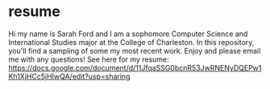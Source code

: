 resume
======
Hi my name is Sarah Ford and I am a sophomore Computer Science and International Studies major at the College of Charleston.  In this repository, you'll find a sampling of some my most recent work.
Enjoy and please email me with any questions! 
See here for my resume: https://docs.google.com/document/d/11JfqaSSG0bcnR53JwRNENyDQEPw1Kh1XjHCc5jHIwQA/edit?usp=sharing
